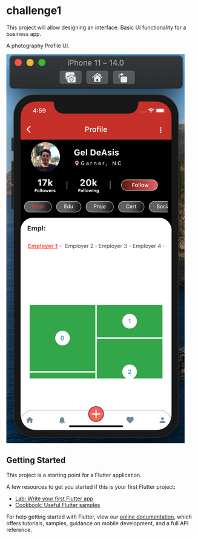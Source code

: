 # challenge1

This project will allow designing an interface.
Basic UI functionality for a business app.

A photography Profile UI.

![alt text](https://raw.githubusercontent.com/IamGiel/flutter-portfolio-layout/master/assets/readmePreview.png)


## Getting Started

This project is a starting point for a Flutter application.

A few resources to get you started if this is your first Flutter project:

- [Lab: Write your first Flutter app](https://flutter.dev/docs/get-started/codelab)
- [Cookbook: Useful Flutter samples](https://flutter.dev/docs/cookbook)

For help getting started with Flutter, view our
[online documentation](https://flutter.dev/docs), which offers tutorials,
samples, guidance on mobile development, and a full API reference.


